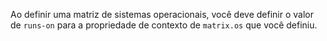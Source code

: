 Ao definir uma matriz de sistemas operacionais, você deve definir o valor de `runs-on` para a propriedade de contexto de `matrix.os` que você definiu.
